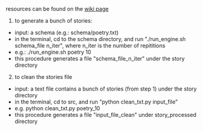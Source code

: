 resources can be found on the <a href = "https://github.com/PrincetonCompMemLab/narrative/wiki">wiki page</a>

1. to generate a bunch of stories: 
  - input: a schema (e.g.: schema/poetry.txt)
  - in the terminal, cd to the schema directory, and run "./run_engine.sh schema_file n_iter", where n_iter is the number of repititions
  - e.g.: ./run_engine.sh poetry 10
  - this procedure generates a file "schema_file_n_iter" under the story directory

2. to clean the stories file 
  - input: a text file contains a bunch of stories (from step 1) under the story directory
  - in the terminal, cd to src, and run "python clean_txt.py input_file"
  - e.g. python clean_txt.py poetry_10
  - this procedure generates a file "input_file_clean" under story_processed directory

